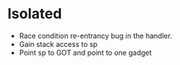 # Isolated

- Race condition re-entrancy bug in the handler. 
- Gain stack access to sp
- Point sp to GOT and point to one gadget
